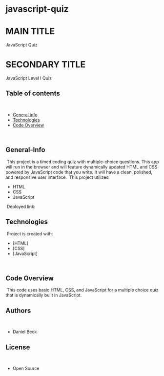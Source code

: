 # javascript-quiz
# MAIN TITLE

JavaScript Quiz

# SECONDARY TITLE

JavaScript Level I Quiz 

## Table of contents
​
- [General info](#General-Info)
- [Technologies](#Technologies)
- [Code Overview](#Code-Overview)

​
## General-Info
​
This project is a timed coding quiz with multiple-choice questions. This app will run in the browser and will feature dynamically updated HTML and CSS powered by JavaScript code that you write. It will have a clean, polished, and responsive user interface. 
​
This project utilizes:
- HTML
- CSS
- JavaScript

​
Deployed link: 
​
## Technologies
​
Project is created with:
​
- [HTML]
- [CSS]
- [JavaScript]

​
## Code Overview
​
This code uses basic HTML, CSS, and JavaScript for a multiple choice quiz that is dynamically built in JavaScript. 
​
## Authors
​
- Daniel Beck
​
## License
​
- Open Source
​
​
​
​
​
​